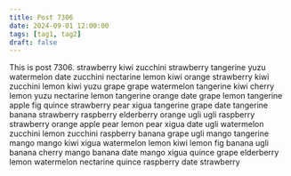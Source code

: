 ```yaml
---
title: Post 7306
date: 2024-09-01 12:00:00
tags: [tag1, tag2]
draft: false
---
```

This is post 7306.
strawberry
kiwi
zucchini
strawberry
tangerine
yuzu
watermelon
date
zucchini
nectarine
lemon
kiwi
orange
strawberry
kiwi
zucchini
lemon
kiwi
yuzu
grape
grape
watermelon
tangerine
kiwi
cherry
lemon
yuzu
nectarine
lemon
tangerine
orange
date
grape
lemon
tangerine
apple
fig
quince
strawberry
pear
xigua
tangerine
grape
date
tangerine
banana
strawberry
raspberry
elderberry
orange
ugli
ugli
raspberry
strawberry
orange
apple
pear
lemon
pear
xigua
date
ugli
watermelon
zucchini
lemon
zucchini
raspberry
banana
grape
ugli
mango
tangerine
mango
mango
kiwi
xigua
watermelon
lemon
kiwi
lemon
fig
banana
ugli
banana
cherry
mango
banana
date
mango
xigua
quince
grape
elderberry
lemon
watermelon
nectarine
quince
raspberry
date
strawberry
